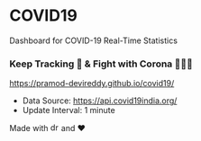 # COVID19
Dashboard for COVID-19 Real-Time Statistics

### Keep Tracking 🧐 & Fight with Corona 👊👊👊
https://pramod-devireddy.github.io/covid19/

- Data Source: https://api.covid19india.org/
- Update Interval: 1 minute

Made with <img src="https://vuejs.org/images/logo.png" alt="drawing" width="15"/> and ❤️